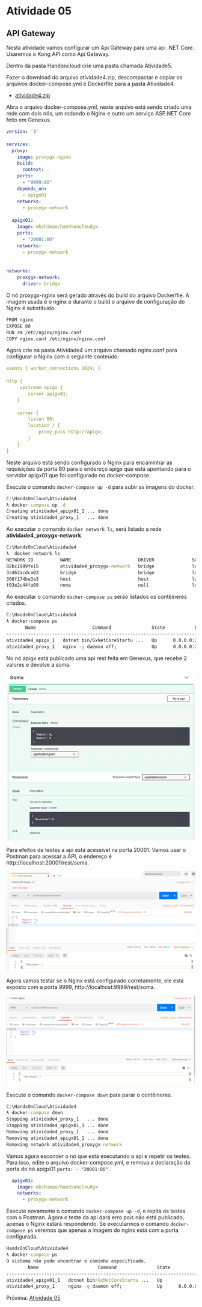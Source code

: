 # Atividade 05

## API Gateway

Nesta atividade vamos configurar um Api Gateway para uma api .NET Core. Usaremos o Kong API como Api Gateway.

Dentro da pasta Handoncloud crie uma pasta chamada Atividade5.

Fazer o download do arquivo atividade4.zip, descompactar e copiar os arquivos docker-compose.yml e Dockerfile para a pasta Atividade4.

- [atividade4.zip](https://github.com/mshimao/Hands-On-Cloud-Native-com-Genexus/blob/master/docs/atividade/atividade4.zip)

Abra o arquivo docker-compose.yml, neste arquivo está sendo criado uma rede com dois nós, um rodando o Nginx e outro um serviço ASP.NET Core feito em Genexus.

```yaml
version: '3'

services:
  proxy:
    image: proxygx-nginx
    build:
      context: .
    ports:
      - "9999:80"
    depends_on:
      - apigx01
    networks:
      - proxygx-network
  
  apigx01:
    image: mkshimao/handsoncloudgx
    ports:
      - "20001:80"
    networks:
      - proxygx-network
  

networks: 
    proxygx-network:
      driver: bridge
```

O nó proxygx-nginx será gerado através do build do arquivo Dockerfile. A imagem usada é o nginx e durante o build o arquivo de configuração do Nginx é substituido.

```bash
FROM nginx
EXPOSE 80
RUN rm /etc/nginx/nginx.conf
COPY nginx.conf /etc/nginx/nginx.conf
```

Agora crie na pasta Atividade4 um arquivo chamado nginx.conf para configurar o Nginx com o seguinte conteúdo:

```yaml
events { worker_connections 1024; }

http {
     upstream apigx {
        server apigx01;
    }

    server {
        listen 80;
        location / {
            proxy_pass http://apigx;
        }
    }
}
```

Neste arquivo está sendo configurado o Nginx para encaminhar as requisições da porta 80 para o endereço apigx que está apontando para o servidor apigx01 que foi configurado no docker-compose. 

Execute o comando `docker-compose up -d` para subir as imagens do docker.
```bat
C:\HandsOnCloud\Atividade4
λ docker-compose up -d
Creating atividade4_apigx01_1 ... done
Creating atividade4_proxy_1   ... done
```

Ao executar o comando `docker network ls`, será listado a rede **atividade4_proxygx-network**.

```bat
C:\HandsOnCloud\Atividade4
λ  docker network ls
NETWORK ID          NAME                         DRIVER              SCOPE
82bc1989fe15        atividade4_proxygx-network   bridge              local
3cd62acdca03        bridge                       bridge              local
308f174ba3a3        host                         host                local
f03e2c44fa09        none                         null                local
```

Ao executar o comando `docker-compose ps` serão listados os contêineres criados.

```bash
C:\HandsOnCloud\Atividade4
λ docker-compose ps
       Name                     Command               State           Ports
-----------------------------------------------------------------------------------
atividade4_apigx_1   dotnet bin/GxNetCoreStartu ...   Up      0.0.0.0:20001->80/tcp
atividade4_proxy_1   nginx -g daemon off;             Up      0.0.0.0:20000->80/tcp
```

No nó apigx está publicado uma api rest feita em Genexus, que recebe 2 valores e devolve a soma.

![api GX](imagens/somaapi.png)

Para efeitos de testes a api está acessível na porta 20001. Vamos usar o Postman para acessar a API, o endereço é http://localhost:20001/rest/soma.

![teste soma API](imagens/testesomaapi.png)

Agora vamos testar se o Nginx está configurado corretamente, ele está exposto com a porta 9999, http://localhost:9999/rest/soma.

![teste nginx](imagens/testenginx.png)

Execute o comando `docker-compose down` para parar o contêineres.

```bat
C:\HandsOnCloud\Atividade4
λ docker-compose down
Stopping atividade4_proxy_1   ... done
Stopping atividade4_apigx01_1 ... done
Removing atividade4_proxy_1   ... done
Removing atividade4_apigx01_1 ... done
Removing network atividade4_proxygx-network
```

Vamos agora esconder o nó que está executando a api e repetir os testes. Para isso, edite o arquivo docker-compose.yml, e remova a declaração da porta do nó apigx01     `ports: - "20001:80"`.

```yaml
  apigx01:
    image: mkshimao/handsoncloudgx
    networks:
      - proxygx-network
```

Execute novamente o comando `docker-compose up -d`, e repita os testes com o Postman. Agora o teste da api dará erro pois não está publicado, apenas o Nginx estará respondendo. Se executarmos o comando `docker-compose ps` veremos que apenas a imagem do nginx está com a porta configurada.

```bat
HandsOnCloud\Atividade4
λ docker-compose ps
O sistema não pode encontrar o caminho especificado.
        Name                      Command               State          Ports
------------------------------------------------------------------------------------
atividade4_apigx01_1   dotnet bin/GxNetCoreStartu ...   Up
atividade4_proxy_1     nginx -g daemon off;             Up      0.0.0.0:9999->80/tcp
```

Próxima: [Atividade 05](05-atividade.md)